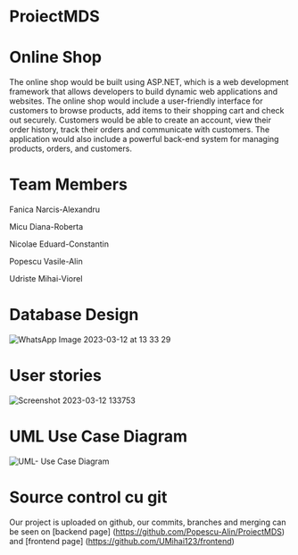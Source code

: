 # ProiectMDS

# Online Shop 
The online shop would be built using ASP.NET, which is a web development framework that allows developers to build dynamic web applications and websites. The online shop would include a user-friendly interface for customers to browse products, add items to their shopping cart and check out securely. Customers would be able to create an account, view their order history, track their orders and communicate with customers. The application would also include a powerful back-end system for managing products, orders, and customers. 

# Team Members
Fanica Narcis-Alexandru 

Micu Diana-Roberta 

Nicolae Eduard-Constantin

Popescu Vasile-Alin

Udriste Mihai-Viorel

# Database Design

![WhatsApp Image 2023-03-12 at 13 33 29](https://user-images.githubusercontent.com/93095672/224541863-addfb68e-6646-47d0-ab0c-d5d5e0fb358f.jpeg)

# User stories 


![Screenshot 2023-03-12 133753](https://user-images.githubusercontent.com/93095672/224542092-71dcdf08-5c56-4df6-b24a-b44e569eb2ce.png)

# UML Use Case Diagram

![UML- Use Case Diagram](https://user-images.githubusercontent.com/93095672/230381930-45695369-1d14-4864-b184-a5fba247b770.png)

# Source control cu git 

Our project is uploaded on github, our commits, branches and merging can be seen on [backend page] (https://github.com/Popescu-Alin/ProiectMDS) and [frontend page] (https://github.com/UMihai123/frontend)
